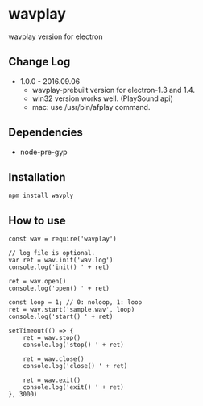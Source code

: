 # wavplay
wavplay version for electron

## Change Log
* 1.0.0 - 2016.09.06
  * wavplay-prebuilt version for electron-1.3 and 1.4.
  * win32 version works well. (PlaySound api)
  * mac: use /usr/bin/afplay command.

## Dependencies
* node-pre-gyp

## Installation
```
npm install wavply
```

## How to use
```
const wav = require('wavplay')

// log file is optional.
var ret = wav.init('wav.log')
console.log('init() ' + ret)

ret = wav.open()
console.log('open() ' + ret)

const loop = 1; // 0: noloop, 1: loop
ret = wav.start('sample.wav', loop)
console.log('start() ' + ret)

setTimeout(() => {
    ret = wav.stop()
    console.log('stop() ' + ret)

    ret = wav.close()
    console.log('close() ' + ret)

    ret = wav.exit()
    console.log('exit() ' + ret)
}, 3000)
```
